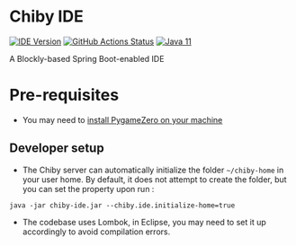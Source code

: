 

# Chiby IDE
[![IDE Version](https://jitpack.io/v/chibyhq/chiby-ide.svg)](https://jitpack.io/#chibyhq/chiby-ide) 
[![GitHub Actions Status](https://github.com/chibyhq/chiby-ide/workflows/Java%20CI/badge.svg)](https://github.com/chibyhq/chiby-ide/actions)
[![Java 11](https://img.shields.io/badge/Java-11-green "Java 11")](https://java.com)

A Blockly-based Spring Boot-enabled IDE

# Pre-requisites

* You may need to [install PygameZero on your machine](https://pygame-zero.readthedocs.io/en/latest/installation.html)

## Developer setup

* The Chiby server can automatically initialize the folder ``~/chiby-home`` in your user home. By default, it does not attempt to create the folder, but you can set the property upon run :
```
java -jar chiby-ide.jar --chiby.ide.initialize-home=true
```

* The codebase uses Lombok, in Eclipse, you may need to set it up accordingly to avoid compilation errors.